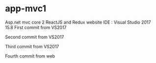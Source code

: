 # app-mvc1
Asp.net mvc core 2 ReactJS and Redux website
IDE : Visual Studio 2017 15.8
First commit from VS2017 

Second commit from VS2017

Third commit from VS2017

Fourth commit from web
